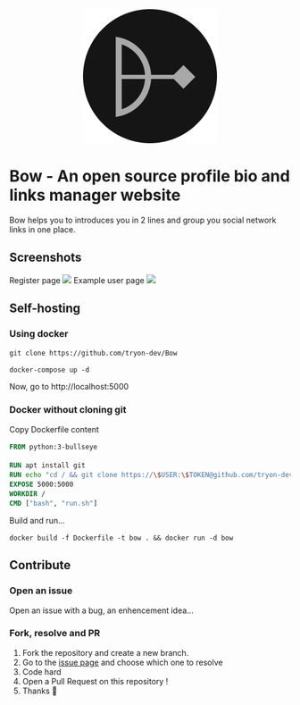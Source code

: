 <div align="center">

<img src="static/favicon.png" />

</div>

# Bow - An open source profile bio and links manager website
Bow helps you to introduces you in 2 lines and group you social network links in one place.

## Screenshots
Register page
<img src="/home/armand/IdeaProjects/tryon-links/.github/screenshots/Screenshot 2023-03-22 at 19-28-49 Bow Register.png">
Example user page
<img src="/home/armand/IdeaProjects/tryon-links/.github/screenshots/Screenshot 2023-03-22 at 19-29-26 John Doe Bow.png"/>

## Self-hosting

### Using docker
```shell
git clone https://github.com/tryon-dev/Bow
```

[//]: # (https://github.com/bow-links/Bow //TODO move git)


```shell
docker-compose up -d
```
Now, go to http://localhost:5000

### Docker without cloning git

Copy Dockerfile content
```Dockerfile
FROM python:3-bullseye

RUN apt install git
RUN echo "cd / && git clone https://\$USER:\$TOKEN@github.com/tryon-dev/Bow app && cd app && pip install pip --upgrade && pip install -r requirements.txt && python main.py" > run.sh
EXPOSE 5000:5000
WORKDIR /
CMD ["bash", "run.sh"]
```

Build and run...
```shell
docker build -f Dockerfile -t bow . && docker run -d bow
```

## Contribute

### Open an issue
Open an issue with a bug, an enhencement idea...

### Fork, resolve and PR
1. Fork the repository and create a new branch.
2. Go to the [issue page](https://github.com/tryon-dev/Bow/issues) and choose which one to resolve
3. Code hard
4. Open a Pull Request on this repository !
5. Thanks 🙏
